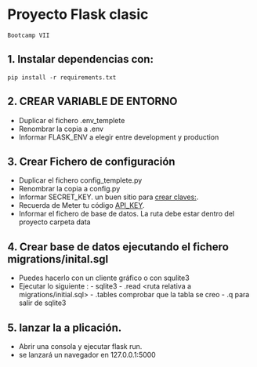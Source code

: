 # Proyecto Flask clasic
```
Bootcamp VII
```
## 1. Instalar dependencias con: 
```
pip install -r requirements.txt
```
## 2. CREAR VARIABLE DE ENTORNO

  - Duplicar el fichero .env_templete
  - Renombrar la copia a .env
  - Informar FLASK_ENV a elegir entre development y production
 
## 3. Crear Fichero de configuración
  
  - Duplicar el fichero config_templete.py
  - Renombrar la copia a config.py
  - Informar SECRET_KEY. un buen sitio para [crear claves:](https://randomkeygen.com/).
  - Recuerda de Meter tu código [API_KEY](https://pro.coinmarketcap.com).
  - Informar el fichero de base de datos. La ruta debe estar dentro del proyecto carpeta data
 
## 4. Crear base de datos ejecutando el fichero migrations/inital.sgl
   
   - Puedes hacerlo con un cliente gráfico o con squlite3
   - Ejecutar lo siguiente : 
    -  sqlite3 <ruta al fichero es la carpeta data>
    -  .read <ruta relativa a migrations/initial.sql>
    -  .tables comprobar que la tabla se creo
    -  .q para salir de sqlite3
  
## 5. lanzar la a plicación.
 
   - Abrir una consola y ejecutar flask run.
   - se lanzará un navegador en 127.0.0.1:5000
 